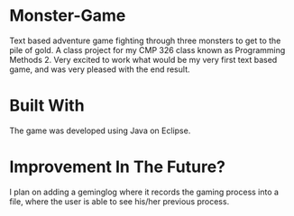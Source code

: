 # Monster-Game
Text based adventure game fighting through three monsters to get to the pile of gold.
A class project for my CMP 326 class known as Programming Methods 2. Very excited to work what would be my very first
text based game, and was very pleased with the end result.

# Built With
The game was developed using Java on Eclipse.

# Improvement In The Future?
I plan on adding a geminglog where it records the gaming process into a file, where the user is able to see his/her previous
process.
